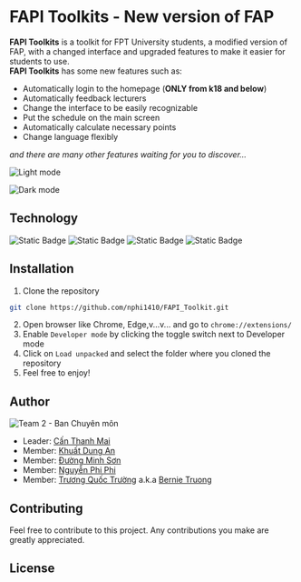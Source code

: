 # FAPI Toolkits - New version of FAP 

**FAPI Toolkits** is a toolkit for FPT University students, a modified version of FAP, with a changed interface and upgraded features to make it easier for students to use.<br />
**FAPI Toolkits** has some new features such as:
- Automatically login to the homepage (**ONLY from k18 and below**)
- Automatically feedback lecturers
- Change the interface to be easily recognizable
- Put the schedule on the main screen
- Automatically calculate necessary points
- Change language flexibly <br />

*and there are many other features waiting for you to discover...*

![Light mode](https://github.com/nphi1410/FAPI_Toolkit/assets/120640662/4aa1d08a-e1f6-4240-bade-39fcf03bbe81)

![Dark mode](https://github.com/nphi1410/FAPI_Toolkit/assets/120640662/0def8e4a-c178-4cd3-a863-dbdad96ed0a4)

## Technology
![Static Badge](https://img.shields.io/badge/HTML5-000000?style=for-the-badge&logo=html5) ![Static Badge](https://img.shields.io/badge/CSS3-000000?style=for-the-badge&logo=css3) ![Static Badge](https://img.shields.io/badge/JAVASCRIPT-000000?style=for-the-badge&logo=javascript) ![Static Badge](https://img.shields.io/badge/TAILWINDCSS-000000?style=for-the-badge&logo=tailwindcss)

## Installation

1. Clone the repository

```sh
git clone https://github.com/nphi1410/FAPI_Toolkit.git
```

2. Open browser like Chrome, Edge,v...v... and go to `chrome://extensions/`
3. Enable `Developer mode` by clicking the toggle switch next to Developer mode
4. Click on `Load unpacked` and select the folder where you cloned the repository
5. Feel free to enjoy!

## Author

![Team 2 - Ban Chuyên môn](https://github.com/nphi1410/FAPI_Toolkit/assets/120640662/55b6ae32-40aa-4ea1-95ac-52ad56c106b8)

- Leader: [Cấn Thanh Mai](https://www.facebook.com/mai.canthanh)
- Member: [Khuất Dung An](https://www.facebook.com/dungan.khuat)
- Member: [Đường Minh Sơn](https://www.facebook.com/profile.php?id=100024144821219)
- Member: [Nguyễn Phi Phi](https://www.facebook.com/phiphi.nguyen.5477)
- Member: [Trương Quốc Trường](https://www.linkedin.com/in/bernie-truongtq/) a.k.a [Bernie Truong](https://www.facebook.com/bernie.truongtq)

## Contributing

Feel free to contribute to this project. Any contributions you make are greatly appreciated.

## License

